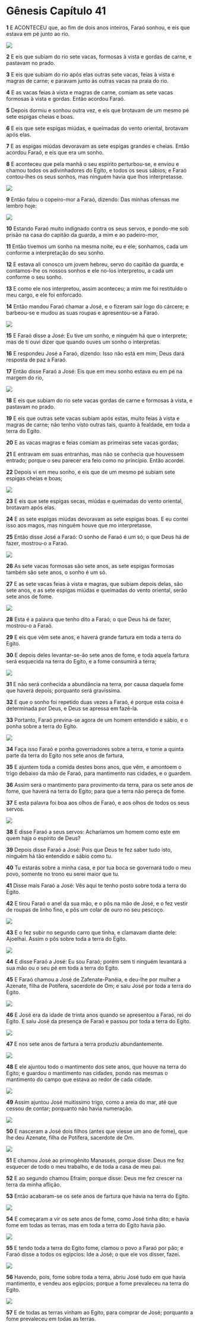 # Gênesis Capítulo 41

**1** 	E ACONTECEU que, ao fim de dois anos inteiros, Faraó sonhou, e eis que estava em pé junto ao rio.

![](../Images/SweetPublishing/1-41-1.jpg) 

**2** 	E eis que subiam do rio sete vacas, formosas à vista e gordas de carne, e pastavam no prado.

**3** 	E eis que subiam do rio após elas outras sete vacas, feias à vista e magras de carne; e paravam junto às outras vacas na praia do rio.

**4** 	E as vacas feias à vista e magras de carne, comiam as sete vacas formosas à vista e gordas. Então acordou Faraó.

**5** 	Depois dormiu e sonhou outra vez, e eis que brotavam de um mesmo pé sete espigas cheias e boas.

**6** 	E eis que sete espigas miúdas, e queimadas do vento oriental, brotavam após elas.

**7** 	E as espigas miúdas devoravam as sete espigas grandes e cheias. Então acordou Faraó, e eis que era um sonho.

**8** 	E aconteceu que pela manhã o seu espírito perturbou-se, e enviou e chamou todos os adivinhadores do Egito, e todos os seus sábios; e Faraó contou-lhes os seus sonhos, mas ninguém havia que lhos interpretasse.

![](../Images/SweetPublishing/1-41-2.jpg) 

**9** 	Então falou o copeiro-mor a Faraó, dizendo: Das minhas ofensas me lembro hoje:

![](../Images/SweetPublishing/1-41-3.jpg) 

**10** 	Estando Faraó muito indignado contra os seus servos, e pondo-me sob prisão na casa do capitão da guarda, a mim e ao padeiro-mor,

**11** 	Então tivemos um sonho na mesma noite, eu e ele; sonhamos, cada um conforme a interpretação do seu sonho.

**12** 	E estava ali conosco um jovem hebreu, servo do capitão da guarda, e contamos-lhe os nossos sonhos e ele no-los interpretou, a cada um conforme o seu sonho.

**13** 	E como ele nos interpretou, assim aconteceu; a mim me foi restituído o meu cargo, e ele foi enforcado.

**14** 	Então mandou Faraó chamar a José, e o fizeram sair logo do cárcere; e barbeou-se e mudou as suas roupas e apresentou-se a Faraó.

![](../Images/SweetPublishing/1-41-4.jpg) 

**15** 	E Faraó disse a José: Eu tive um sonho, e ninguém há que o interprete; mas de ti ouvi dizer que quando ouves um sonho o interpretas.

**16** 	E respondeu José a Faraó, dizendo: Isso não está em mim; Deus dará resposta de paz a Faraó.

**17** 	Então disse Faraó a José: Eis que em meu sonho estava eu em pé na margem do rio,

![](../Images/SweetPublishing/1-41-5.jpg) 

**18** 	E eis que subiam do rio sete vacas gordas de carne e formosas à vista, e pastavam no prado.

**19** 	E eis que outras sete vacas subiam após estas, muito feias à vista e magras de carne; não tenho visto outras tais, quanto à fealdade, em toda a terra do Egito.

**20** 	E as vacas magras e feias comiam as primeiras sete vacas gordas;

**21** 	E entravam em suas entranhas, mas não se conhecia que houvessem entrado; porque o seu parecer era feio como no princípio. Então acordei.

**22** 	Depois vi em meu sonho, e eis que de um mesmo pé subiam sete espigas cheias e boas;

![](../Images/SweetPublishing/1-41-6.jpg) 

**23** 	E eis que sete espigas secas, miúdas e queimadas do vento oriental, brotavam após elas.

**24** 	E as sete espigas miúdas devoravam as sete espigas boas. E eu contei isso aos magos, mas ninguém houve que mo interpretasse.

**25** 	Então disse José a Faraó: O sonho de Faraó é um só; o que Deus há de fazer, mostrou-o a Faraó.

![](../Images/SweetPublishing/1-41-7.jpg) 

**26** 	As sete vacas formosas são sete anos, as sete espigas formosas também são sete anos, o sonho é um só.

**27** 	E as sete vacas feias à vista e magras, que subiam depois delas, são sete anos, e as sete espigas miúdas e queimadas do vento oriental, serão sete anos de fome.

![](../Images/SweetPublishing/1-41-8.jpg) 

**28** 	Esta é a palavra que tenho dito a Faraó; o que Deus há de fazer, mostrou-o a Faraó.

**29** 	E eis que vêm sete anos, e haverá grande fartura em toda a terra do Egito.

**30** 	E depois deles levantar-se-ão sete anos de fome, e toda aquela fartura será esquecida na terra do Egito, e a fome consumirá a terra;

![](../Images/SweetPublishing/1-41-9.jpg) 

**31** 	E não será conhecida a abundância na terra, por causa daquela fome que haverá depois; porquanto será gravíssima.

**32** 	E que o sonho foi repetido duas vezes a Faraó, é porque esta coisa é determinada por Deus, e Deus se apressa em fazê-la.

**33** 	Portanto, Faraó previna-se agora de um homem entendido e sábio, e o ponha sobre a terra do Egito.

![](../Images/SweetPublishing/1-41-10.jpg) 

**34** 	Faça isso Faraó e ponha governadores sobre a terra, e tome a quinta parte da terra do Egito nos sete anos de fartura,

**35** 	E ajuntem toda a comida destes bons anos, que vêm, e amontoem o trigo debaixo da mão de Faraó, para mantimento nas cidades, e o guardem.

**36** 	Assim será o mantimento para provimento da terra, para os sete anos de fome, que haverá na terra do Egito; para que a terra não pereça de fome.

**37** 	E esta palavra foi boa aos olhos de Faraó, e aos olhos de todos os seus servos.

![](../Images/SweetPublishing/1-41-11.jpg) 

**38** 	E disse Faraó a seus servos: Acharíamos um homem como este em quem haja o espírito de Deus?

**39** 	Depois disse Faraó a José: Pois que Deus te fez saber tudo isto, ninguém há tão entendido e sábio como tu.

**40** 	Tu estarás sobre a minha casa, e por tua boca se governará todo o meu povo, somente no trono eu serei maior que tu.

**41** 	Disse mais Faraó a José: Vês aqui te tenho posto sobre toda a terra do Egito.

**42** 	E tirou Faraó o anel da sua mão, e o pôs na mão de José, e o fez vestir de roupas de linho fino, e pôs um colar de ouro no seu pescoço.

![](../Images/SweetPublishing/1-41-12.jpg) 

**43** 	E o fez subir no segundo carro que tinha, e clamavam diante dele: Ajoelhai. Assim o pôs sobre toda a terra do Egito.

![](../Images/SweetPublishing/1-41-13.jpg) 

**44** 	E disse Faraó a José: Eu sou Faraó; porém sem ti ninguém levantará a sua mão ou o seu pé em toda a terra do Egito.

**45** 	E Faraó chamou a José de Zafenate-Panéia, e deu-lhe por mulher a Azenate, filha de Potífera, sacerdote de Om; e saiu José por toda a terra do Egito.

![](../Images/SweetPublishing/1-41-14.jpg) 

**46** 	E José era da idade de trinta anos quando se apresentou a Faraó, rei do Egito. E saiu José da presença de Faraó e passou por toda a terra do Egito.

![](../Images/SweetPublishing/1-41-15.jpg) 

**47** 	E nos sete anos de fartura a terra produziu abundantemente.

![](../Images/SweetPublishing/1-41-16.jpg) 

**48** 	E ele ajuntou todo o mantimento dos sete anos, que houve na terra do Egito; e guardou o mantimento nas cidades, pondo nas mesmas o mantimento do campo que estava ao redor de cada cidade.

![](../Images/SweetPublishing/1-41-17.jpg) 

**49** 	Assim ajuntou José muitíssimo trigo, como a areia do mar, até que cessou de contar; porquanto não havia numeração.

![](../Images/SweetPublishing/1-41-18.jpg) 

**50** 	E nasceram a José dois filhos (antes que viesse um ano de fome), que lhe deu Azenate, filha de Potífera, sacerdote de Om.

![](../Images/SweetPublishing/1-41-19.jpg) 

**51** 	E chamou José ao primogênito Manassés, porque disse: Deus me fez esquecer de todo o meu trabalho, e de toda a casa de meu pai.

**52** 	E ao segundo chamou Efraim; porque disse: Deus me fez crescer na terra da minha aflição.

**53** 	Então acabaram-se os sete anos de fartura que havia na terra do Egito.

![](../Images/SweetPublishing/1-41-20.jpg) 

**54** 	E começaram a vir os sete anos de fome, como José tinha dito; e havia fome em todas as terras, mas em toda a terra do Egito havia pão.

![](../Images/SweetPublishing/1-41-21.jpg) 

**55** 	E tendo toda a terra do Egito fome, clamou o povo a Faraó por pão; e Faraó disse a todos os egípcios: Ide a José; o que ele vos disser, fazei.

![](../Images/SweetPublishing/1-41-22.jpg) 

**56** 	Havendo, pois, fome sobre toda a terra, abriu José tudo em que havia mantimento, e vendeu aos egípcios; porque a fome prevaleceu na terra do Egito.

![](../Images/SweetPublishing/1-41-23.jpg) 

**57** 	E de todas as terras vinham ao Egito, para comprar de José; porquanto a fome prevaleceu em todas as terras.

